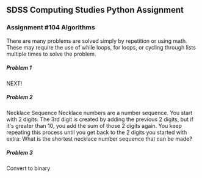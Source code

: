 ## SDSS Computing Studies Python Assignment
### Assignment #104 Algorithms

There are many problems are solved simply by repetition or using math.  These may require the use of while loops, for loops, or cycling through lists multiple times to solve the problem. 


##### Problem 1
NEXT!

##### Problem 2
Necklace Sequence
Necklace numbers are a number sequence.  You start with 2 digits. The 3rd digit is created by adding the previous 2 digits, but if it's greater than 10, you add the sum of those 2 digits again.  You keep repeating this process until you get back to the 2 digits you started with
extra: What is the shortest necklace number sequence that can be made?

##### Problem 3
Convert to binary

